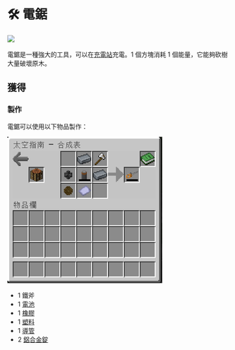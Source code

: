 # 🛠 電鋸



![](https://camo.githubusercontent.com/c4ae73ba4d0ae8fe58110810da9d2aac422486addf7aa1779f1c030fbbdf3cf6/68747470733a2f2f692e67697068792e636f6d2f6d656469612f464630324d4e6133744d6b4a6a794f6645582f67697068792e676966)

電鋸是一種強大的工具，可以在[充電站](Charging-Station.md)充電。1 個方塊消耗 1 個能量，它能夠砍樹大量破壞原木。

## 獲得

### 製作

電鋸可以使用以下物品製作：

![](<../.gitbook/assets/image (228) (1).png>)

* 1 鐵斧
* 1 [電池](battery.md)
* 1 [橡膠](rubber.md)
* 1 [塑料](plastic.md)
* 1 [導管](Conduit.md)
* 2 [鋁合金錠](aluminium-alloy-ingot.md)
